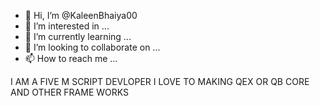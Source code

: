 - 👋 Hi, I’m @KaleenBhaiya00
- 👀 I’m interested in ...
- 🌱 I’m currently learning ...
- 💞️ I’m looking to collaborate on ...
- 📫 How to reach me ...

<!---
KaleenBhaiya00/KaleenBhaiya00 is a ✨ special ✨ repository because its `README.md` (this file) appears on your GitHub profile.
You can click the Preview link to take a look at your changes.
--->


I AM A FIVE M SCRIPT DEVLOPER
I LOVE TO MAKING
QEX OR QB CORE AND OTHER FRAME WORKS
